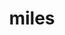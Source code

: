 ---
title: miles
meaning: soldier
pos: nounthird
genitive: militis
abbgender: m.
abbgender2: masc.
gender: masculine
declension: third
derivatives: military
ss: yes
ss3: yes
---